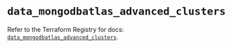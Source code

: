 # `data_mongodbatlas_advanced_clusters`

Refer to the Terraform Registry for docs: [`data_mongodbatlas_advanced_clusters`](https://registry.terraform.io/providers/mongodb/mongodbatlas/1.14.0/docs/data-sources/advanced_clusters).
